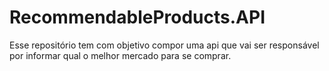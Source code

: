 # RecommendableProducts.API
Esse repositório tem com objetivo compor uma api  que vai ser responsável por informar qual o melhor mercado para se comprar.
